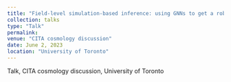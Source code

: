```yaml
---
title: "Field-level simulation-based inference: using GNNs to get a robust model"
collection: talks
type: "Talk"
permalink:
venue: "CITA cosmology discussion"
date: June 2, 2023
location: "University of Toronto"
---
```


Talk, CITA cosmology discussion, University of Toronto
